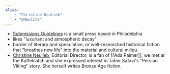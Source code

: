 ```yaml
---
alias: 
    - "Christine Neulieb"
    - "@Neulita"
---
```


- [Submissions Guidelines](https://lanternfishpress.com/submissions) is a small press based in Philadelphia
- likes "luxuriant and atmospheric decay"
- border of literary and speculative, _or_ well-researched historical fiction that "breathes new life" into the material and cultural milieu. 
- [Christine Neulieb](mailto:christine@lanternfishpress.com), Editorial Director, is a fan of [[Ada Palmer]]; we met at the Kaffeklatch and she expressed interest in Taher Safavi's "Persian Viking" story. She herself writes Bronze Age fiction. 
